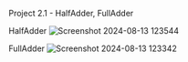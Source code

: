 Project 2.1 - HalfAdder, FullAdder

HalfAdder
![Screenshot 2024-08-13 123544](https://github.com/user-attachments/assets/b32da747-cd7d-4ec1-8588-14856f19c953)

FullAdder
![Screenshot 2024-08-13 123342](https://github.com/user-attachments/assets/b0309ecf-dc37-4e98-a65e-fe3dad966f0e)






